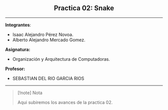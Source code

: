 
<center><h2> Practica 02: Snake </h2></center>

***

**Integrantes**:

- Isaac Alejandro Pérez Novoa.
- Alberto Alejandro Mercado Gomez.

**Asignatura:**

- Organización y Arquitectura de Computadoras.

**Profesor:**

- SEBASTIAN DEL RIO GARCIA RIOS

****

>[!note] Nota
>
>Aqui subiremos los avances de la practica 02.

